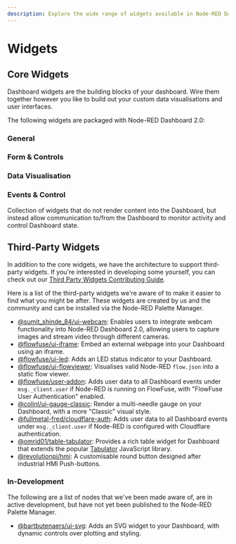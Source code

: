 ```yaml
---
description: Explore the wide range of widgets available in Node-RED Dashboard 2.0 to enhance your dashboard's interactivity.
---
```


<script setup>
    import { ref } from 'vue'
    import WidgetCard from '../components/WidgetCard.vue'
    import WidgetGrid from '../components/WidgetGrid.vue'

    const general = [{
        name: 'Audio',
        widget: 'ui-audio',
        image: '/images/node-examples/ui-audio.png',
        description: 'Adds a audio player to your dashboard.'
    }, {
        name: 'Button',
        widget: 'ui-button',
        image: '/images/node-examples/ui-button.png',
        description: 'Adds a clickable button to your dashboard.'
    }, {
        name: 'Markdown',
        widget: 'ui-markdown',
        image: '/images/node-examples/ui-markdown.png',
        description: 'Renders dynamic Markdown (including Mermaid Charts).'
    }, {
        name: 'Notification',
        widget: 'ui-notification',
        image: '/images/node-examples/ui-notification.png',
        description: 'Displays a message for a defined duration of time.'
    }, {
        name: 'Template',
        widget: 'ui-template',
        image: '/images/node-examples/ui-template.png',
        description: 'Renders custom templates on your dashboard.'
    }, {
        name: 'Text',
        widget: 'ui-text',
        image: '/images/node-examples/ui-text.png',
        description: 'Displays a non-editable text field on your dashboard.'
    }, {
        name: 'Spacer',
        widget: 'ui-spacer',
        description: 'Adds a simple spacer to your group.'
    }]

    const form = [{
        name: 'Dropdown',
        widget: 'ui-button',
        image: '/images/node-examples/ui-dropdown.png',
        description: 'Adds a clickable button to your dashboard.'
    }, {
        name: 'Form',
        widget: 'ui-form',
        image: '/images/node-examples/ui-form.png',
        description: 'Adds a clickable button to your dashboard.'
    }, {
        name: 'Radio Group',
        widget: 'ui-radio-group',
        image: '/images/node-examples/ui-radio.png',
        description: 'Adds a radio group to your dashboard.'
    }, {
        name: 'Slider',
        widget: 'ui-slider',
        image: '/images/node-examples/ui-slider.png',
        description: 'Adds a slider to your dashboard.'
    }, {
        name: 'Switch',
        widget: 'ui-switch',
        image: '/images/node-examples/ui-switch.png',
        description: 'Adds a clickable switch to your dashboard.'
    }, {
        name: 'Text Input',
        widget: 'ui-text-input',
        image: '/images/node-examples/ui-text-input.png',
        description: 'Adds a text input to your dashboard.'
    }]

    const data = [{
        name: 'Chart',
        widget: 'ui-chart',
        image: '/images/node-examples/ui-chart-line.png',
        description: 'Adds a chart to your dashboard.'
    }, {
        name: 'Table',
        widget: 'ui-table',
        image: '/images/node-examples/ui-table.png',
        description: 'Adds a table to your dashboard.'
    }]
    const events = [{
        name: 'Event',
        widget: 'ui-event',
        description: 'Monitors for events in the Dashboard and emits accordingly.'
    }]
    const widgets = ref({
        general,
        form,
        data,
        events
    })
</script>

# Widgets

## Core Widgets

Dashboard widgets are the building blocks of your dashboard. Wire them together however you like to build out your custom data visualisations and user interfaces.

The following widgets are packaged with Node-RED Dashboard 2.0:

### General

<WidgetGrid>
    <WidgetCard v-for="widget in widgets.general" :widget="widget"></WidgetCard>
</WidgetGrid>

### Form & Controls

<WidgetGrid>
    <WidgetCard v-for="widget in widgets.form" :widget="widget"></WidgetCard>
</WidgetGrid>

### Data Visualisation

<WidgetGrid>
    <WidgetCard v-for="widget in widgets.data" :widget="widget"></WidgetCard>
</WidgetGrid>

### Events & Control

Collection of widgets that do not render content into the Dashboard, but instead allow communication to/from the Dashboard to monitor activity and control Dashboard state.

<WidgetGrid>
    <WidgetCard v-for="widget in widgets.events" :widget="widget"></WidgetCard>
</WidgetGrid>

## Third-Party Widgets

In addition to the core widgets, we have the architecture to support third-party widgets. If you're interested in developing some yourself, you can check out our [Third Party Widgets Contributing Guide](../contributing/widgets/third-party.md).

Here is a list of the third-party widgets we're aware of to make it easier to find what you might be after. These widgets are created by us and the community and can be installed via the Node-RED Palette Manager.

- [@sumit_shinde_84/ui-webcam](https://flows.nodered.org/node/@sumit_shinde_84/node-red-dashboard-2-ui-webcam): Enables users to integrate webcam functionality into Node-RED Dashboard 2.0, allowing users to capture images and stream video through different cameras.
- [@flowfuse/ui-iframe](https://flows.nodered.org/node/@flowfuse/node-red-dashboard-2-ui-iframe): Embed an external webpage into your Dashboard using an iframe.
- [@flowfuse/ui-led](https://flows.nodered.org/node/@flowfuse/node-red-dashboard-2-ui-led): Adds an LED status indicator to your Dashboard.
- [@flowfuse/ui-flowviewer](https://flows.nodered.org/node/@flowfuse/node-red-dashboard-2-ui-flowviewer): Visualises valid Node-RED `flow.json` into a static flow viewer.
- [@flowfuse/user-addon](https://flows.nodered.org/node/@flowfuse/node-red-dashboard-2-user-addon): Adds user data to all Dashboard events under `msg._client.user` if Node-RED is running on FlowFuse, with "FlowFuse User Authentication" enabled.
- [@colinl/ui-gauge-classic](https://flows.nodered.org/node/@colinl/node-red-dashboard-2-ui-gauge-classic): Render a multi-needle gauge on your Dashboard, with a more "Classic" visual style.
- [@fullmetal-fred/cloudflare-auth](https://flows.nodered.org/node/@fullmetal-fred/node-red-dashboard-2-cloudflare-auth): Adds user data to all Dashboard events under `msg._client.user` if Node-RED is configured with Cloudflare authentication.
- [@omrid01/table-tabulator](https://flows.nodered.org/node/@omrid01/node-red-dashboard-2-table-tabulator): Provides a rich table widget for Dashboard that extends the popular [Tabulator](http://tabulator.info/) JavaScript library.
- [@revolutionpi/hmi](https://flows.nodered.org/node/@revolutionpi/node-red-dashboard-2-hmi): A customisable round button designed after industrial HMI Push-buttons.

### In-Development

The following are a list of nodes that we've been made aware of, are in active development, but have not yet been published to the Node-RED Palette Manager.

- [@bartbutenaers/ui-svg](https://github.com/bartbutenaers/node-red-dashboard-2-ui-svg/tree/master): Adds an SVG widget to your Dashboard, with dynamic controls over plotting and styling.
